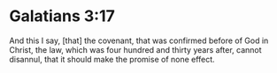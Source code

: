 # Galatians 3:17

And this I say, [that] the covenant, that was confirmed before of God in Christ, the law, which was four hundred and thirty years after, cannot disannul, that it should make the promise of none effect.